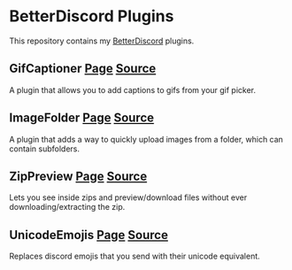 # BetterDiscord Plugins

This repository contains my [BetterDiscord](https://betterdiscord.app) plugins.

## GifCaptioner [Page](https://betterdiscord.app/plugin/GifCaptioner) [Source](/plugins/GifCaptioner/)

A plugin that allows you to add captions to gifs from your gif picker.

## ImageFolder [Page](https://betterdiscord.app/plugin/ImageFolder) [Source](/plugins/ImageFolder/)

A plugin that adds a way to quickly upload images from a folder, which can contain subfolders.

## ZipPreview [Page](https://betterdiscord.app/plugin/ZipPreview) [Source](/plugins/ZipPreview/)

Lets you see inside zips and preview/download files without ever downloading/extracting the zip.

## UnicodeEmojis [Page](https://betterdiscord.app/plugin/UnicodeEmojis) [Source](/plugins/UnicodeEmojis/)

Replaces discord emojis that you send with their unicode equivalent.